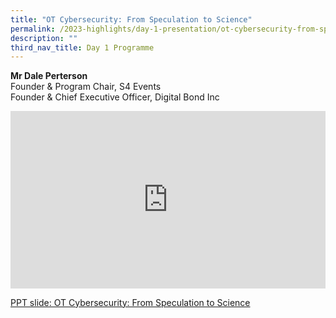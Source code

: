 ```yaml
---
title: "OT Cybersecurity: From Speculation to Science"
permalink: /2023-highlights/day-1-presentation/ot-cybersecurity-from-speculation-to-science/
description: ""
third_nav_title: Day 1 Programme
---
```

<b>Mr Dale Perterson</b><br>
Founder &amp; Program Chair, S4 Events<br>
Founder &amp; Chief Executive Officer, Digital Bond Inc

<div class="video-container">
<iframe width="853" height="315" src="https://www.youtube.com/embed/26kGgA2YBcA?si=vdCInF2Q_8x7mNH2" frameborder="0" allow="accelerometer; autoplay; encrypted-media; gyroscope; picture-in-picture" allowfullscreen=""></iframe></div>


[PPT slide: OT Cybersecurity: From Speculation to Science](/files/otcep%202023%20material/03%20ot%20cybersecurity%20from%20speculation%20to%20science.pdf)







<style type="text/css"> 
	    .video-container {
      position: relative;
      padding-bottom: 56.25%; /* 16:9 */
      height: 0;
    }
    .video-container iframe {
      position: absolute;
      top: 0;
      left: 0;
      width: 100%;
      height: 100%;
    }
	</style>